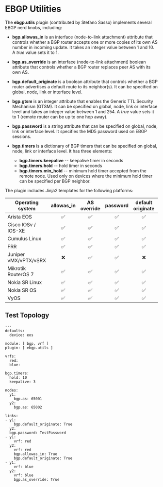 # EBGP Utilities

The **ebgp.utils** plugin (contributed by Stefano Sasso) implements several EBGP nerd knobs, including:

* **bgp.allowas_in** is an interface (node-to-link attachment) attribute that controls whether a BGP router accepts one or more copies of its own AS number in incoming update. It takes an integer value between 1 and 10. A *true* value sets it to 1.
* **bgp.as_override** is an interface (node-to-link attachment) boolean attribute that controls whether a BGP router replaces peer AS with its own AS.
* **bgp.default_originate** is a boolean attribute that controls whether a BGP router advertises a default route to its neighbor(s). It can be specified on global, node, link or interface level.
* **bgp.gtsm** is an integer attribute that enables the Generic TTL Security Mechanism (GTSM). It can be specified on global, node, link or interface level and takes an integer value between 1 and 254. A *true* value sets it to 1 (remote router can be up to one hop away).
* **bgp.password** is a string attribute that can be specified on global, node, link or interface level. It specifies the MD5 password used on EBGP sessions.
* **bgp.timers** is a dictionary of BGP timers that can be specified on global, node, link or interface level. It has three elements:

	* **bgp.timers.keepalive** -- keepalive timer in seconds
	* **bgp.timers.hold** -- hold timer in seconds
	* **bgp.timers.min_hold** -- minimum hold timer accepted from the remote node. Used only on devices where the minimum hold timer can be specified per BGP neighbor.

The plugin includes Jinja2 templates for the following platforms:

| Operating system    | allowas_in | AS<br>override | password | default<br>originate | GTSM | BGP<br>timers |
| ------------------- | :--------: | :---------: | :------: | :---------------: | :--: | :--: |
| Arista EOS          |      ✅    |     ✅      |    ✅    |     ✅                | ✅  | ✅  |
| Cisco IOSv / IOS-XE |      ✅    |     ✅      |    ✅    |    ✅                | ✅  | ✅  |
| Cumulus Linux       |      ✅    |     ✅      |    ✅    |    ✅                | ✅  | ✅  |
| FRR                 |      ✅    |     ✅      |    ✅    |    ✅                | ✅  | ✅  |
| Juniper vMX/vPTX/vSRX |     ❌    |     ✅      |    ✅    |    ❌                 |  ❌  |  ❌  |
| Mikrotik RouterOS 7 |      ✅    |     ✅      |    ✅    |    ✅                |  ❌  |  ❌  |
| Nokia SR Linux      |      ✅    |     ✅      |    ✅    |    ✅                |  ❌  |  ❌  |
| Nokia SR OS         |      ✅    |     ✅      |    ✅    |    ✅                |  ❌  |  ❌  |
| VyOS                |      ✅    |     ✅      |    ✅    |    ✅                |  ❌  |  ❌  |

## Test Topology

```
---
defaults:
  device: eos

module: [ bgp, vrf ]
plugin: [ ebgp.utils ]

vrfs:
  red:
  blue:

bgp.timers:
  hold: 10
  keepalive: 3

nodes:
  y1:
    bgp.as: 65001
  y2:
    bgp.as: 65002

links:
- y1:
    bgp.default_originate: True
  y2:
  bgp.password: TestPassword
- y1:
    vrf: red
  y2:
    vrf: red
    bgp.allowas_in: True
    bgp.default_originate: True
- y1:
    vrf: blue
  y2:
    vrf: blue
    bgp.as_override: True
```
